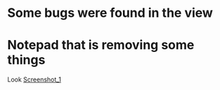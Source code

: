 # Some bugs were found in the view
# Notepad that is removing some things
Look
[Screenshot_1](https://github.com/user-attachments/assets/b8c40203-b7aa-4cd8-8880-c5b34732a69e)
